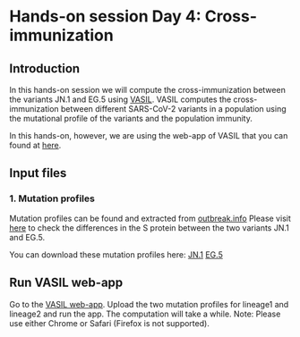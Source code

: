 # Hands-on session Day 4: Cross-immunization

## Introduction
In this hands-on session we will compute the cross-immunization between the variants JN.1 and EG.5 using [VASIL](https://github.com/KleistLab/VASIL). VASIL computes the cross-immunization between different SARS-CoV-2 variants in a population using the mutational profile of the variants and the population immunity. 

In this hands-on, however, we are using the web-app of VASIL that you can found at [here](https://projects-raharinirina.pythonanywhere.com/vasil/FoldR_PNeut/).


## Input files

### 1. Mutation profiles
Mutation profiles can be found and extracted from [outbreak.info](https://outbreak.info/)
Please visit [here](https://outbreak.info/compare-lineages?pango=JN.1&pango=EG.5&gene=S&threshold=75&nthresh=1&dark=false) to check the differences in the S protein between the two variants JN.1 and EG.5.

You can download these mutation profiles here: [JN.1](JN.1_mutationsprofile.txt)  [EG.5](EG.5_mutationsprofile.txt)


## Run VASIL web-app
Go to the [VASIL web-app](https://projects-raharinirina.pythonanywhere.com/vasil/FoldR_PNeut/). Upload the two mutation profiles for lineage1 and lineage2 and run the app. 
The computation will take a while. 
Note: Please use either Chrome or Safari (Firefox is not supported).


